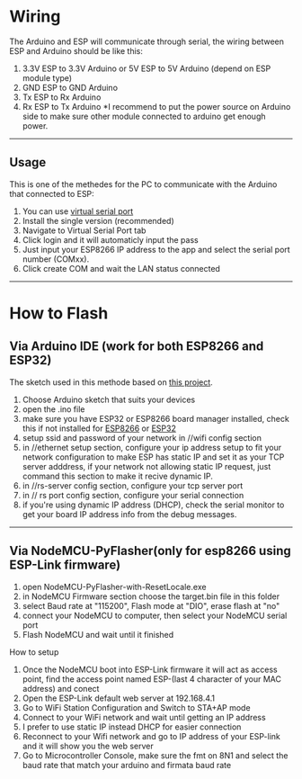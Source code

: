 Wiring
===
The Arduino and ESP will communicate through serial, the wiring between ESP and Arduino should be like this:
1. 3.3V ESP to 3.3V Arduino  or 5V ESP to 5V Arduino (depend on ESP module type)
2. GND  ESP to GND  Arduino
3. Tx   ESP to Rx   Arduino
4. Rx   ESP to Tx   Arduino
*I recommend to put the power source on Arduino side to make sure other module connected to arduino get enough power.
---
Usage
---
This is one of the methedes for the PC to communicate with the Arduino that connected to ESP:
1. You can use [virtual serial port](<https://www.hw-group.com/software/hw-vsp3-virtual-serial-port>) 
2. Install the single version (recommended)
3. Navigate to Virtual Serial Port tab
4. Click login and it will automaticly input the pass
5. Just input your ESP8266 IP address to the app and select the serial port number (COMxx).
6. Click create COM and wait the LAN status connected
---
How to Flash
===
Via Arduino IDE (work for both ESP8266 and ESP32)
---
The sketch used in this methode based on [this project](<https://www.hackster.io/techbase_group/arduino-esp32-serial-port-to-tcp-converter-via-wifi-66d341>).
1. Choose Arduino sketch that suits your devices
2. open the .ino file
3. make sure you have ESP32 or ESP8266 board manager installed, check this if not installed for [ESP8266](<https://arduino-esp8266.readthedocs.io/en/latest/installing.html>) or [ESP32](<https://www.hackster.io/abdularbi17/how-to-install-esp32-board-in-arduino-ide-1cd571>)
4. setup ssid and password of your network in //wifi config section
5. in //ethernet setup section, configure your ip address setup to fit your network configuration to make ESP has static IP and set it as your TCP server adddress, if your network not allowing static IP request, just command this section to make it recive dynamic IP.
7. in //rs-server config section, configure your tcp server port
8. in // rs port config section, configure your serial connection
9. if you're using dynamic IP address (DHCP), check the serial monitor to get your board IP address info from the debug messages.
---

Via NodeMCU-PyFlasher(only for esp8266 using ESP-Link firmware)
---
1. open NodeMCU-PyFlasher-with-ResetLocale.exe
2. in NodeMCU Firmware section choose the target.bin file in this folder
3. select Baud rate at "115200", Flash mode at "DIO", erase flash at "no"
4. connect your NodeMCU to computer, then select your NodeMCU serial port
5. Flash NodeMCU and wait until it finished

How to setup
1. Once the NodeMCU boot into ESP-Link firmware it will act as access point, find the access point named ESP-(last 4 character of your MAC address) and conect
2. Open the ESP-Link default web server at 192.168.4.1
3. Go to WiFi Station Configuration and Switch to STA+AP mode
4. Connect to your WiFi network and wait until getting an IP address
5. I prefer to use static IP instead DHCP for easier connection
6. Reconnect to your Wifi network and go to IP address of your ESP-link and it will show you the web server
7. Go to Microcontroller Console, make sure the fmt on 8N1 and select the baud rate that match your arduino and firmata baud rate
